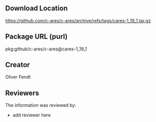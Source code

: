 ## Download Location

https://github.com/c-ares/c-ares/archive/refs/tags/cares-1_19_1.tar.gz

## Package URL (purl)

pkg:github/c-ares/c-ares@cares-1_19_1

## Creator

Oliver Fendt

## Reviewers

The information was reviewed by:

* add reviewer here
